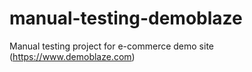 # manual-testing-demoblaze
Manual testing project for e-commerce demo site (https://www.demoblaze.com)
